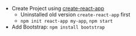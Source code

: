 - Create Project using [create-react-app](https://create-react-app.dev/docs/getting-started)
    - Uninstalled old version `create-react-app` first
    - `npm init react-app my-app`, `npm start`
- Add Bootstrap: `npm install bootstrap`
